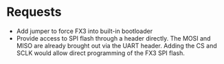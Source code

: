 # Requests
* Add jumper to force FX3 into built-in bootloader
* Provide access to SPI flash through a header directly.  The MOSI and MISO are already brought out via the UART header.  Adding the CS and SCLK would allow direct programming of the FX3 SPI flash.